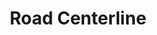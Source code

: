 ---
schema: default
title: Road Centerline
organization: Sample Department
notes: centerlines
resources:
  - name: 'Centerline '
    url: >-
      http://maps.columbus.gov/arcgis/rest/services/CityServices/KeyLayers/MapServer/1
    format: api
  - name: Centerline
    url: >-
      http://data.columbus.opendata.arcgis.com/datasets/03470c0885e941c5b64c4df562b4f854_0.csv
    format: csv
  - name: Centerline
    url: >-
      http://data.columbus.opendata.arcgis.com/datasets/03470c0885e941c5b64c4df562b4f854_0.zip
    format: shp
  - name: Centerline
    url: >-
      http://data.columbus.opendata.arcgis.com/datasets/03470c0885e941c5b64c4df562b4f854_0.kml
    format: kml
license: 'https://creativecommons.org/licenses/by/4.0/'
category:
  - Transportation
maintainer: City of Columbus Department of Public Service
maintainer_email: ''
---